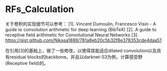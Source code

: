 # RFs_Calculation

关于卷积的实现细节可以参考：
  [1]. Vincent Dumoulin, Francesco Visin - A guide to convolution arithmetic for deep learning (BibTeX)
  [2]. A guide to receptive field arithmetic for Convolutional Neural Networks
  [3]. https://gist.github.com/Nikasa1889/781a8eb20c5b32f8e378353cde4daa51
  
 在引用[3]的基础上，做了一些修改，以使得其能适应dilated convolution以及具有residual blocks的backbone。并且以darknet-53为例，计算感受野(Receptive field)的。
 
 


